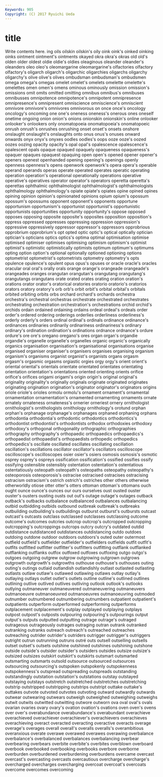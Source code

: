 ```yaml
---
Keywords: 905 
Copyright: (C) 2017 Ryuichi Ueda
---
```


# title

Write contents here.
ing oils oilskin oilskin's oily
oink oink's oinked oinking oinks ointment ointment's ointments okayed okra
okra's okras old old's olden older oldest oldie oldie's oldies
oleaginous oleander oleander's oleanders oleo oleo's oleomargarine oleomargarine's olfactories olfactory
olfactory's oligarch oligarch's oligarchic oligarchies oligarchs oligarchy oligarchy's olive olive's
olives ombudsman ombudsman's ombudsmen omega omega's omegas omelet omelet's omelets
omelette omelette's omelettes omen omen's omens ominous ominously omission omission's
omissions omit omits omitted omitting omnibus omnibus's omnibuses omnibusses omnipotence
omnipotence's omnipotent omnipresence omnipresence's omnipresent omniscience omniscience's omniscient omnivore omnivore's
omnivores omnivorous on once once's oncology oncology's oncoming one one's
oneness oneness's onerous ones oneself onetime ongoing onion onion's onions
onionskin onionskin's online onlooker onlooker's onlookers only onomatopoeia onomatopoeia's onomatopoeic
onrush onrush's onrushes onrushing onset onset's onsets onshore onslaught onslaught's
onslaughts onto onus onus's onuses onward onwards onyx onyx's onyxes
oodles oodles's oops ooze ooze's oozed oozes oozing opacity opacity's
opal opal's opalescence opalescence's opalescent opals opaque opaqued opaquely opaqueness
opaqueness's opaquer opaques opaquest opaquing open open's opened opener opener's
openers openest openhanded opening opening's openings openly openness openness's opens
openwork openwork's opera opera's operable operand operands operas operate operated
operates operatic operating operation operation's operational operationally operations operative operative's
operatives operator operator's operators operetta operetta's operettas ophthalmic ophthalmologist ophthalmologist's
ophthalmologists ophthalmology ophthalmology's opiate opiate's opiates opine opined opines opining
opinion opinion's opinionated opinions opium opium's opossum opossum's opossums opponent
opponent's opponents opportune opportunism opportunism's opportunist opportunist's opportunistic opportunists opportunities
opportunity opportunity's oppose opposed opposes opposing opposite opposite's opposites opposition
opposition's oppress oppressed oppresses oppressing oppression oppression's oppressive oppressively oppressor
oppressor's oppressors opprobrious opprobrium opprobrium's opt opted optic optic's optical
optically optician optician's opticians optics optics's optima optimal optimisation optimise
optimised optimiser optimises optimising optimism optimism's optimist optimist's optimistic optimistically
optimists optimum optimum's optimums opting option option's optional optionally optioned
optioning options optometrist optometrist's optometrists optometry optometry's opts opulence opulence's
opulent opus opus's opuses or oracle oracle's oracles oracular oral
oral's orally orals orange orange's orangeade orangeade's orangeades oranges orangutan
orangutan's orangutang orangutang's orangutangs orangutans orate orated orates orating oration
oration's orations orator orator's oratorical oratories oratorio oratorio's oratorios orators
oratory oratory's orb orb's orbit orbit's orbital orbital's orbitals orbited
orbiting orbits orbs orchard orchard's orchards orchestra orchestra's orchestral orchestras
orchestrate orchestrated orchestrates orchestrating orchestration orchestration's orchestrations orchid orchid's orchids
ordain ordained ordaining ordains ordeal ordeal's ordeals order order's ordered
ordering orderings orderlies orderliness orderliness's orderly orderly's orders ordinal ordinal's
ordinals ordinance ordinance's ordinances ordinaries ordinarily ordinariness ordinariness's ordinary ordinary's
ordination ordination's ordinations ordnance ordnance's ordure ordure's ore ore's oregano
oregano's ores organ organ's organdie organdie's organelle organelle's organelles organic
organic's organically organics organisation organisation's organisational organisations organise organised organiser
organiser's organisers organises organising organism organism's organisms organist organist's organists
organs orgasm orgasm's orgasmic orgasms orgiastic orgies orgy orgy's orient
orient's oriental oriental's orientals orientate orientated orientates orientating orientation orientation's
orientations oriented orienting orients orifice orifice's orifices origami origami's origin
origin's original original's originality originality's originally originals originate originated originates
originating origination origination's originator originator's originators origins oriole oriole's orioles
ormolu ormolu's ornament ornament's ornamental ornamentation ornamentation's ornamented ornamenting ornaments
ornate ornately ornateness ornateness's ornerier orneriest ornery ornithologist ornithologist's ornithologists
ornithology ornithology's orotund orphan orphan's orphanage orphanage's orphanages orphaned orphaning
orphans orthodontia orthodontia's orthodontic orthodontics orthodontics's orthodontist orthodontist's orthodontists orthodox
orthodoxies orthodoxy orthodoxy's orthogonal orthogonality orthographic orthographies orthography orthography's orthopaedic
orthopaedics orthopaedics's orthopaedist orthopaedist's orthopaedists orthopedic orthopedics orthopedics's oscillate oscillated
oscillates oscillating oscillation oscillation's oscillations oscillator oscillator's oscillators oscilloscope oscilloscope's
oscilloscopes osier osier's osiers osmosis osmosis's osmotic osprey osprey's ospreys
ossification ossification's ossified ossifies ossify ossifying ostensible ostensibly ostentation ostentation's
ostentatious ostentatiously osteopath osteopath's osteopaths osteopathy osteopathy's osteoporosis osteoporosis's ostracise
ostracised ostracises ostracising ostracism ostracism's ostrich ostrich's ostriches other others
otherwise otherworldly otiose otter otter's otters ottoman ottoman's ottomans ouch
ought ounce ounce's ounces our ours ourselves oust ousted ouster
ouster's ousters ousting ousts out out's outage outage's outages outback
outback's outbacks outbalance outbalanced outbalances outbalancing outbid outbidding outbids outbound
outbreak outbreak's outbreaks outbuilding outbuilding's outbuildings outburst outburst's outbursts outcast
outcast's outcasts outclass outclassed outclasses outclassing outcome outcome's outcomes outcries
outcrop outcrop's outcropped outcropping outcropping's outcroppings outcrops outcry outcry's outdated
outdid outdistance outdistanced outdistances outdistancing outdo outdoes outdoing outdone outdoor
outdoors outdoors's outed outer outermost outfield outfield's outfielder outfielder's outfielders
outfields outfit outfit's outfits outfitted outfitter outfitter's outfitters outfitting outflank
outflanked outflanking outflanks outfox outfoxed outfoxes outfoxing outgo outgo's outgoes
outgoing outgrew outgrow outgrowing outgrown outgrows outgrowth outgrowth's outgrowths outhouse
outhouse's outhouses outing outing's outings outlaid outlandish outlandishly outlast outlasted
outlasting outlasts outlaw outlaw's outlawed outlawing outlaws outlay outlay's outlaying
outlays outlet outlet's outlets outline outline's outlined outlines outlining outlive
outlived outlives outliving outlook outlook's outlooks outlying outmaneuver outmaneuvered outmaneuvering
outmaneuvers outmanoeuvre outmanoeuvred outmanoeuvres outmanoeuvring outmoded outnumber outnumbered outnumbering outnumbers
outpatient outpatient's outpatients outperform outperformed outperforming outperforms outplacement outplacement's outplay
outplayed outplaying outplays outpost outpost's outposts outpouring outpouring's outpourings output
output's outputs outputted outputting outrage outrage's outraged outrageous outrageously outrages
outraging outran outrank outranked outranking outranks outreach outreach's outreached outreaches
outreaching outrider outrider's outriders outrigger outrigger's outriggers outright outrun outrunning
outruns outré outs outsell outselling outsells outset outset's outsets outshine
outshined outshines outshining outshone outside outside's outsider outsider's outsiders outsides
outsize outsize's outsized outsizes outskirt outskirt's outskirts outsmart outsmarted outsmarting
outsmarts outsold outsource outsourced outsources outsourcing outsourcing's outspoken outspokenly outspokenness
outspokenness's outspread outspreading outspreads outstanding outstandingly outstation outstation's outstations outstay
outstayed outstaying outstays outstretch outstretched outstretches outstretching outstrip outstripped outstripping
outstrips outstript outtake outtake's outtakes outvote outvoted outvotes outvoting outward
outwardly outwards outwear outwearing outwears outweigh outweighed outweighing outweighs outwit
outwits outwitted outwitting outwore outworn ova oval oval's ovals ovarian
ovaries ovary ovary's ovation ovation's ovations oven oven's ovens over
over's overabundance overabundance's overabundant overachieve overachieved overachiever overachiever's overachievers overachieves
overachieving overact overacted overacting overactive overacts overage overage's overages overall
overall's overalls overalls's overambitious overanxious overate overawe overawed overawes overawing
overbalance overbalance's overbalanced overbalances overbalancing overbear overbearing overbears overbite overbite's
overbites overblown overboard overbook overbooked overbooking overbooks overbore overborne overburden
overburdened overburdening overburdens overcame overcast overcast's overcasting overcasts overcautious overcharge
overcharge's overcharged overcharges overcharging overcoat overcoat's overcoats overcome overcomes overcoming
